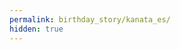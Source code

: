 ```yaml
---
permalink: birthday_story/kanata_es/
hidden: true
---
```

<script>window.location.replace("https://310mc.github.io/birthday_story/kanata/2019")</script>
